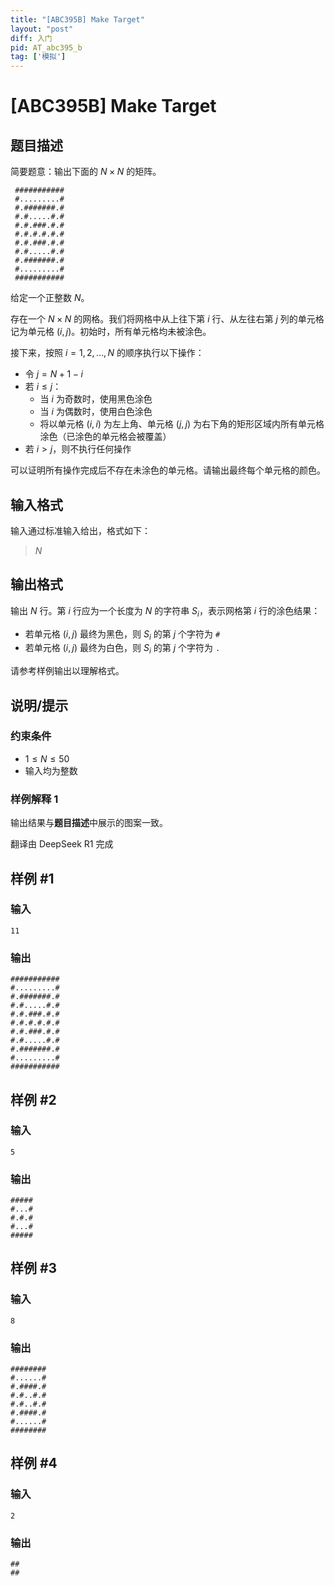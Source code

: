 ```yaml
---
title: "[ABC395B] Make Target"
layout: "post"
diff: 入门
pid: AT_abc395_b
tag: ['模拟']
---
```


# [ABC395B] Make Target

## 题目描述

简要题意：输出下面的 $N\times N$ 的矩阵。

```
 ###########  
 #.........#  
 #.#######.#  
 #.#.....#.#  
 #.#.###.#.#  
 #.#.#.#.#.#  
 #.#.###.#.#  
 #.#.....#.#  
 #.#######.#  
 #.........#  
 ###########
```

给定一个正整数 $N$。

存在一个 $N \times N$ 的网格。我们将网格中从上往下第 $i$ 行、从左往右第 $j$ 列的单元格记为单元格 $(i,j)$。初始时，所有单元格均未被涂色。

接下来，按照 $i=1,2,\dots,N$ 的顺序执行以下操作：

- 令 $j = N + 1 - i$
- 若 $i \leq j$：
  - 当 $i$ 为奇数时，使用黑色涂色
  - 当 $i$ 为偶数时，使用白色涂色
  - 将以单元格 $(i,i)$ 为左上角、单元格 $(j,j)$ 为右下角的矩形区域内所有单元格涂色（已涂色的单元格会被覆盖）
- 若 $i > j$，则不执行任何操作

可以证明所有操作完成后不存在未涂色的单元格。请输出最终每个单元格的颜色。

## 输入格式

输入通过标准输入给出，格式如下：

> $N$

## 输出格式

输出 $N$ 行。第 $i$ 行应为一个长度为 $N$ 的字符串 $S_i$，表示网格第 $i$ 行的涂色结果：
- 若单元格 $(i,j)$ 最终为黑色，则 $S_i$ 的第 $j$ 个字符为 `#`
- 若单元格 $(i,j)$ 最终为白色，则 $S_i$ 的第 $j$ 个字符为 `.`

请参考样例输出以理解格式。

## 说明/提示

### 约束条件
- $1 \leq N \leq 50$
- 输入均为整数

### 样例解释 1
输出结果与**题目描述**中展示的图案一致。

翻译由 DeepSeek R1 完成

## 样例 #1

### 输入

```
11
```

### 输出

```
###########
#.........#
#.#######.#
#.#.....#.#
#.#.###.#.#
#.#.#.#.#.#
#.#.###.#.#
#.#.....#.#
#.#######.#
#.........#
###########
```

## 样例 #2

### 输入

```
5
```

### 输出

```
#####
#...#
#.#.#
#...#
#####
```

## 样例 #3

### 输入

```
8
```

### 输出

```
########
#......#
#.####.#
#.#..#.#
#.#..#.#
#.####.#
#......#
########
```

## 样例 #4

### 输入

```
2
```

### 输出

```
##
##
```

